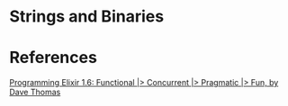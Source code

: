 # Strings and Binaries

# References

[Programming Elixir 1.6: Functional |> Concurrent |> Pragmatic |> Fun, by Dave Thomas](http://bit.ly/2rqD9VF)

